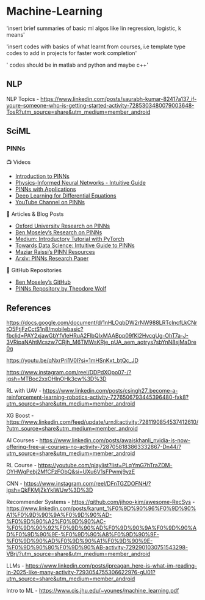 # Machine-Learning

'insert brief summaries of basic ml algos like lin regression, logistic, k means'

'insert codes with basics of what learnt from courses, i.e template type codes to add in projects for faster work completion'

' codes should be in matlab and python and maybe c++'

## NLP

NLP Topics - https://www.linkedin.com/posts/saurabh-kumar-82417a137_if-youre-someone-who-is-getting-started-activity-7285303480079003648-TosR?utm_source=share&utm_medium=member_android

## SciML

### PINNs

 📺 Videos
- [Introduction to PINNs](https://youtu.be/G_hIppUWcsc?si=LEBG8kNPlu2noiST)
- [Physics-Informed Neural Networks - Intuitive Guide](https://www.youtube.com/watch?v=-zrY7P2dVC4)
- [PINNs with Applications](https://www.youtube.com/watch?v=RTR_RklvAUQ)
- [Deep Learning for Differential Equations](https://www.youtube.com/watch?v=RTR_RklvAUQ)
- [YouTube Channel on PINNs](https://www.youtube.com/channel/UC2ZZB80udkRvWQ4N3a8DOKQ)

📄 Articles & Blog Posts
- [Oxford University Research on PINNs](https://ora.ox.ac.uk/objects/uuid:b790477c-771f-4926-99c6-d2f9d248cb23)
- [Ben Moseley’s Research on PINNs](https://benmoseley.blog/my-research/so-what-is-a-physics-informed-neural-network/)
- [Medium: Introductory Tutorial with PyTorch](https://medium.com/@theo.wolf/physics-informed-neural-networks-a-simple-tutorial-with-pytorch-f28a890b874a)
- [Towards Data Science: Intuitive Guide to PINNs](https://medium.com/towards-data-science/physics-informed-neural-networks-pinns-an-intuitive-guide-fff138069563)
- [Maziar Raissi’s PINN Resources](https://maziarraissi.github.io/PINNs/)
- [Arxiv: PINNs Research Paper](https://arxiv.org/abs/2209.02681v2)

📂 GitHub Repositories
- [Ben Moseley’s GitHub](https://github.com/benmoseley)
- [PINNs Repository by Theodore Wolf](https://github.com/TheodoreWolf/pinns)

## References
https://docs.google.com/document/d/1nHLOqbDW2rNW988LRTcIncfLkCNrtO5FtjFzCctS1n8/mobilebasic?fbclid=PAY2xjawGbYfVleHRuA2FlbQIxMAABpp09fKl2HvcqUg-OhT7a-J-3VRipaNAhtMcszw7CRjh_M6TMWsKRje_pUA_aem_aotrys7sbYnN8sjMaDre0g

https://youtu.be/qNxrPri1V0I?si=1mHSnKxt_btQc_JD

https://www.instagram.com/reel/DDPdXOpo07-/?igsh=MTBoc2xxOHlnOHk3cw%3D%3D

RL with UAV - https://www.linkedin.com/posts/csingh27_become-a-reinforcement-learning-robotics-activity-7276506793445396480-fxk8?utm_source=share&utm_medium=member_android

XG Boost - https://www.linkedin.com/feed/update/urn:li:activity:7281190854537412610/?utm_source=share&utm_medium=member_android

AI Courses - https://www.linkedin.com/posts/awaiskhanli_nvidia-is-now-offering-free-ai-courses-no-activity-7287058183863332867-Dn44/?utm_source=share&utm_medium=member_android

RL Course - https://youtube.com/playlist?list=PLqYmG7hTraZDM-OYHWgPebj2MfCFzFObQ&si=UXu6V1sFPwmj9yzE

CNN - https://www.instagram.com/reel/DFnTGZDOFNH/?igsh=QkFKMjZkYklWUw%3D%3D

Recommender Systems - https://github.com/jihoo-kim/awesome-RecSys - https://www.linkedin.com/posts/karunt_%F0%9D%90%96%F0%9D%90%A1%F0%9D%90%9A%F0%9D%90%AD-%F0%9D%90%A2%F0%9D%90%AC-%F0%9D%90%92%F0%9D%90%AD%F0%9D%90%9A%F0%9D%90%AD%F0%9D%90%9E-%F0%9D%90%A8%F0%9D%90%9F-%F0%9D%90%AD%F0%9D%90%A1%F0%9D%90%9E-%F0%9D%90%80%F0%9D%90%AB-activity-7292901030751543298-VBrj/?utm_source=share&utm_medium=member_android

LLMs - https://www.linkedin.com/posts/jpreagan_here-is-what-im-reading-in-2025-like-many-activity-7293054755306622976-gU01?utm_source=share&utm_medium=member_android

Intro to ML - https://www.cis.jhu.edu/~younes/machine_learning.pdf
